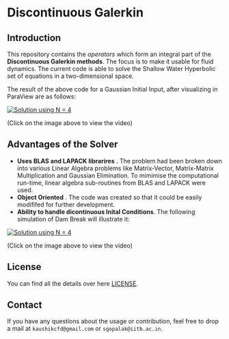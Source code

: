 # Discontinuous Galerkin

## Introduction
 This repository contains the _operators_ which form an integral part of the **Discontinuous Galerkin methods**. The focus is to make it usable for fluid dynamics. The current code is able to solve the Shallow Water Hyperbolic set of equations in a two-dimensional space.

 The result of the above code for a Gaussian Initial Input, after visualizing in ParaView are as follows:


[![Solution using N = 4](http://img.youtube.com/vi/TnMSwGVz8CQ/0.jpg)](http://www.youtube.com/watch?v=TnMSwGVz8CQ)

(Click on the image above to view the video)

## Advantages of the Solver
* **Uses BLAS and LAPACK librarires** . The problem had been broken down into various Linear Algebra problems like Matrix-Vector, Matrix-Matrix Multiplication and Gaussian Elimination. To mimimise the computational run-time, linear algebra sub-routines from BLAS and LAPACK were used.
* **Object Oriented** . The code was created so that it could be easily modififed for further development.
* **Ability to handle dicontinuous Inital Conditions**. The following simulation of Dam Break will illustrate it:

[![Solution using N = 4](http://img.youtube.com/vi/IZzkMfUm9OE/0.jpg)](http://www.youtube.com/watch?v=IZzkMfUm9OE)

(Click on the image above to view the video)

## License

You can find all the details over here [LICENSE](https://github.com/kaushikcfd/Discontinuous-Galerkin/blob/master/LICENSE.md).

## Contact

If you have any questions about the usage or contribution, feel free to drop a mail at `kaushikcfd@gmail.com` or `sgopalak@iitb.ac.in`.
